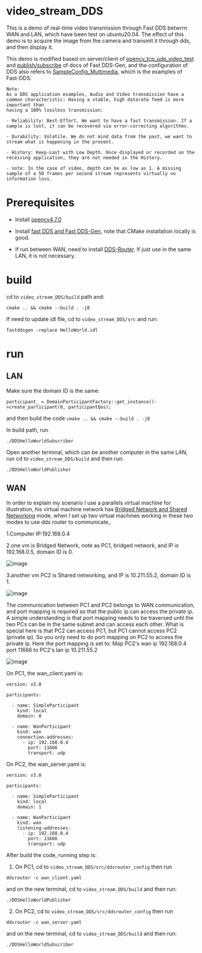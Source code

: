 # video_stream_DDS
This is a demo of real-time video transmission through Fast DDS betwrrn WAN and LAN, which have been test on ubuntu20.04. The effect of this demo is to acquire the image from the camera and transmit it through dds, and then display it.

This demo is modified based on 
server/client of [opencv_tcp_udp_video_test](https://github.com/mengchaoheng/opencv_tcp_udp_video_test.git) and [publish/subscribe](https://fast-dds.docs.eprosima.com/en/latest/fastddsgen/pubsub_app/pubsub_app.html#) 
of docs of Fast DDS-Gen, and the configuration of DDS also refers to [SampleConfig_Multimedia](https://github.com/eProsima/Fast-DDS/tree/master/examples/cpp/dds/SampleConfig_Multimedia), which is the examples of Fast-DDS.

```
Note:
As a DDS application examples, Audio and Video transmission have a common characteristic: Having a stable, high datarate feed is more important than 
having a 100% lossless transmission:

- Reliability: Best-Effort. We want to have a fast transmission. If a sample is lost, it can be recovered via error-correcting algorithms.

- Durability: Volatile. We do not mind data from the past, we want to stream what is happening in the present.

- History: Keep-Last with Low Depth. Once displayed or recorded on the receiving application, they are not needed in the History.

- note: In the case of video, depth can be as low as 1. A missing sample of a 50 frames per second stream represents virtually no information loss. 
```

#  Prerequisites
- Install [opencv4.7.0](https://docs.opencv.org/4.7.0/d7/d9f/tutorial_linux_install.html)

- Install [fast DDS and Fast DDS-Gen](https://fast-dds.docs.eprosima.com/en/latest/installation/sources/sources_linux.html#cmake-installation), note that CMake installation locally is good. 

- If run between WAN, need to install [DDS-Router](https://github.com/eProsima/DDS-Router). If just use in the same LAN, it is not necessary.

# build
cd to `video_stream_DDS/build` path and:
```
cmake .. && cmake --build . -j8
```
If need to update idl file, cd to `video_stream_DDS/src` and run:
```
fastddsgen -replace HelloWorld.idl
```
# run 

## LAN
Make sure the domain ID is the same:
```
participant_ = DomainParticipantFactory::get_instance()->create_participant(0, participantQos);

```
and then build the code `cmake .. && cmake --build . -j8`

In build path, run
```
./DDSHelloWorldSubscriber
```
Open another terminal, which can be another computer in the same LAN, run cd to `video_stream_DDS/build` and then run:
```
./DDSHelloWorldPublisher
```
## WAN
In order to explain my scenario I use a parallels virtual machine for illustration, his virtual machine network has [Bridged Network and Shared Networking](https://kb.parallels.com/4948) mode, when I set up two virtual machines working in these two modes to use dds router to communicate,.

1.Computer IP:192.168.0.4

2.one vm is Bridged Network, note as PC1, bridged network, and IP is 192.168.0.5, domain ID is 0.

![image](src/Bridged.png)

3.another vm PC2 is Shared networking, and IP is 10.211.55.2, domain ID is 1.

![image](src/Shared.png)

The communication between PC1 and PC2 belongs to WAN communication, and port mapping is required so that the public ip can access the private ip. A simple understanding is that port mapping needs to be traversed until the two PCs can be in the same subnet and can access each other. What is special here is that PC2 can access PC1, but PC1 cannot access PC2 (private ip). So you only need to do port mapping on PC2 to access the private ip. Here the port mapping is set to:
Map PC2's wan ip 192.168.0.4 port 11666 to PC2's lan ip 10.211.55.2

![image](src/map.png)

On PC1, the wan_client.yaml is:
```Console
version: v3.0                                                     

participants:

  - name: SimpleParticipant                                      
    kind: local                                                   
    domain: 0                                                     

  - name: WanParticipant                                          
    kind: wan                                                     
    connection-addresses:                                        
      - ip: 192.168.0.4
        port: 11666
        transport: udp
```
On PC2, the wan_server.yaml is:
```Console
version: v3.0                                                    

participants:

  - name: SimpleParticipant                                       
    kind: local                                                  
    domain: 1                                                    

  - name: WanParticipant                                          
    kind: wan                                                     
    listening-addresses:
      - ip: 192.168.0.4                                             
        port: 11666                                               
        transport: udp                                            
```

After build the code, running step is:

1. On PC1, cd to `video_stream_DDS/src/ddsrouter_config` then run 
```
ddsrouter -c wan_client.yaml
```
and on the new terminal, cd to `video_stream_DDS/build` and then run:
```
./DDSHelloWorldPublisher
```

2. On PC2, cd to `video_stream_DDS/src/ddsrouter_config` then run 
```
ddsrouter -c wan_server.yaml
```
and on the new terminal, cd to `video_stream_DDS/build` and then run:
```
./DDSHelloWorldSubscriber
```